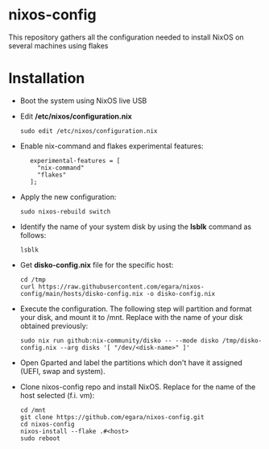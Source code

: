 # nixos-config
This repository gathers all the configuration needed to install NixOS on several machines using flakes

# Installation

- Boot the system using NixOS live USB
- Edit **/etc/nixos/configuration.nix**

      sudo edit /etc/nixos/configuration.nix

- Enable nix-command and flakes experimental features:

```
      experimental-features = [
        "nix-command"
        "flakes"
      ];
```

- Apply the new configuration:

      sudo nixos-rebuild switch

- Identify the name of your system disk by using the **lsblk** command as follows:

      lsblk

- Get  **disko-config.nix** file for the specific host:

      cd /tmp
      curl https://raw.githubusercontent.com/egara/nixos-config/main/hosts/disko-config.nix -o disko-config.nix

- Execute the configuration. The following step will partition and format your disk, and mount it to /mnt. Replace <disk-name> with the name of your disk obtained previously:

      sudo nix run github:nix-community/disko -- --mode disko /tmp/disko-config.nix --arg disks '[ "/dev/<disk-name>" ]'

- Open Gparted and label the partitions which don't have it assigned (UEFI, swap and system).

- Clone nixos-config repo and install NixOS. Replace <host> for the name of the host selected (f.i. vm):

      cd /mnt
      git clone https://github.com/egara/nixos-config.git
      cd nixos-config
      nixos-install --flake .#<host>
      sudo reboot
